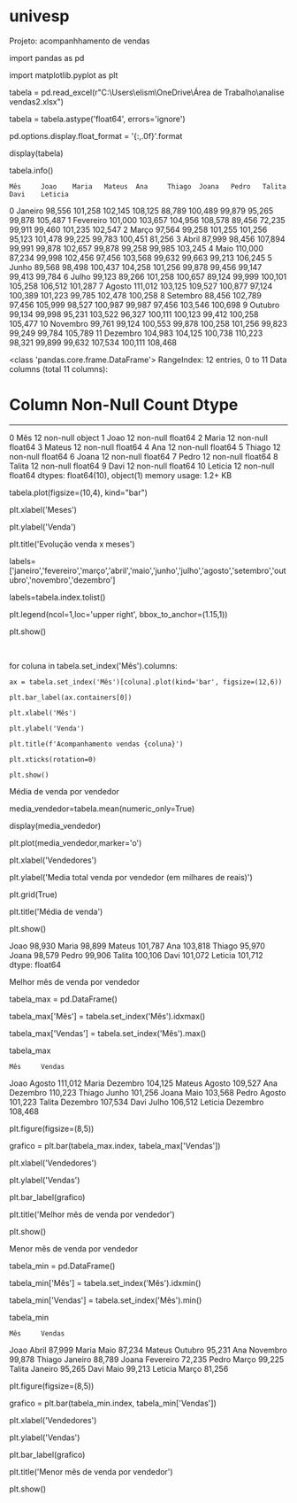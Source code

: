 # univesp

Projeto: acompanhhamento de vendas

import pandas as pd

import matplotlib.pyplot as plt

tabela = pd.read_excel(r"C:\Users\elism\OneDrive\Área de Trabalho\analise vendas2.xlsx")

tabela = tabela.astype('float64', errors='ignore')

pd.options.display.float_format = '{:,.0f}'.format 

display(tabela) 

tabela.info()

	Mês 	Joao 	Maria 	Mateus 	Ana 	Thiago 	Joana 	Pedro 	Talita 	Davi 	Leticia
0 	Janeiro 	98,556 	101,258 	102,145 	108,125 	88,789 	100,489 	99,879 	95,265 	99,878 	105,487
1 	Fevereiro 	101,000 	103,657 	104,956 	108,578 	89,456 	72,235 	99,911 	99,460 	101,235 	102,547
2 	Março 	97,564 	99,258 	101,255 	101,256 	95,123 	101,478 	99,225 	99,783 	100,451 	81,256
3 	Abril 	87,999 	98,456 	107,894 	99,991 	99,878 	102,657 	99,878 	99,258 	99,985 	103,245
4 	Maio 	110,000 	87,234 	99,998 	102,456 	97,456 	103,568 	99,632 	99,663 	99,213 	106,245
5 	Junho 	89,568 	98,498 	100,437 	104,258 	101,256 	99,878 	99,456 	99,147 	99,413 	99,784
6 	Julho 	99,123 	89,266 	101,258 	100,657 	89,124 	99,999 	100,101 	105,258 	106,512 	101,287
7 	Agosto 	111,012 	103,125 	109,527 	100,877 	97,124 	100,389 	101,223 	99,785 	102,478 	100,258
8 	Setembro 	88,456 	102,789 	97,456 	105,999 	98,527 	100,987 	99,987 	97,456 	103,546 	100,698
9 	Outubro 	99,134 	99,998 	95,231 	103,522 	96,327 	100,111 	100,123 	99,412 	100,258 	105,477
10 	Novembro 	99,761 	99,124 	100,553 	99,878 	100,258 	101,256 	99,823 	99,249 	99,784 	105,789
11 	Dezembro 	104,983 	104,125 	100,738 	110,223 	98,321 	99,899 	99,632 	107,534 	100,111 	108,468

<class 'pandas.core.frame.DataFrame'>
RangeIndex: 12 entries, 0 to 11
Data columns (total 11 columns):
 #   Column   Non-Null Count  Dtype  
---  ------   --------------  -----  
 0   Mês      12 non-null     object 
 1   Joao     12 non-null     float64
 2   Maria    12 non-null     float64
 3   Mateus   12 non-null     float64
 4   Ana      12 non-null     float64
 5   Thiago   12 non-null     float64
 6   Joana    12 non-null     float64
 7   Pedro    12 non-null     float64
 8   Talita   12 non-null     float64
 9   Davi     12 non-null     float64
 10  Leticia  12 non-null     float64
dtypes: float64(10), object(1)
memory usage: 1.2+ KB

tabela.plot(figsize=(10,4), kind="bar")

plt.xlabel('Meses')

plt.ylabel('Venda')

plt.title('Evolução venda x meses')

labels=['janeiro','fevereiro','março','abril','maio','junho','julho','agosto','setembro','outubro','novembro','dezembro']

labels=tabela.index.tolist()

plt.legend(ncol=1,loc='upper right', bbox_to_anchor=(1.15,1))

plt.show()

​

for coluna in tabela.set_index('Mês').columns:

    ax = tabela.set_index('Mês')[coluna].plot(kind='bar', figsize=(12,6))

    plt.bar_label(ax.containers[0])

    plt.xlabel('Mês')

    plt.ylabel('Venda')

    plt.title(f'Acompanhamento vendas {coluna}')

    plt.xticks(rotation=0)

    plt.show()

    

    

Média de venda por vendedor

media_vendedor=tabela.mean(numeric_only=True)

display(media_vendedor)

plt.plot(media_vendedor,marker='o')

plt.xlabel('Vendedores')

plt.ylabel('Media total venda por vendedor (em milhares de reais)')

plt.grid(True)

plt.title('Média de venda')

plt.show()

Joao       98,930
Maria      98,899
Mateus    101,787
Ana       103,818
Thiago     95,970
Joana      98,579
Pedro      99,906
Talita    100,106
Davi      101,072
Leticia   101,712
dtype: float64

Melhor mês de venda por vendedor

tabela_max = pd.DataFrame()

tabela_max['Mês'] = tabela.set_index('Mês').idxmax()

tabela_max['Vendas'] = tabela.set_index('Mês').max()

tabela_max

	Mês 	Vendas
Joao 	Agosto 	111,012
Maria 	Dezembro 	104,125
Mateus 	Agosto 	109,527
Ana 	Dezembro 	110,223
Thiago 	Junho 	101,256
Joana 	Maio 	103,568
Pedro 	Agosto 	101,223
Talita 	Dezembro 	107,534
Davi 	Julho 	106,512
Leticia 	Dezembro 	108,468

plt.figure(figsize=(8,5))

grafico = plt.bar(tabela_max.index, tabela_max['Vendas'])

plt.xlabel('Vendedores')

plt.ylabel('Vendas')

plt.bar_label(grafico)

plt.title('Melhor mês de venda por vendedor')

plt.show()

Menor mês de venda por vendedor

tabela_min = pd.DataFrame()

tabela_min['Mês'] = tabela.set_index('Mês').idxmin()

tabela_min['Vendas'] = tabela.set_index('Mês').min()

tabela_min

	Mês 	Vendas
Joao 	Abril 	87,999
Maria 	Maio 	87,234
Mateus 	Outubro 	95,231
Ana 	Novembro 	99,878
Thiago 	Janeiro 	88,789
Joana 	Fevereiro 	72,235
Pedro 	Março 	99,225
Talita 	Janeiro 	95,265
Davi 	Maio 	99,213
Leticia 	Março 	81,256

plt.figure(figsize=(8,5))

grafico = plt.bar(tabela_min.index, tabela_min['Vendas'])

plt.xlabel('Vendedores')

plt.ylabel('Vendas')

plt.bar_label(grafico)

plt.title('Menor mês de venda por vendedor')

plt.show()

​
